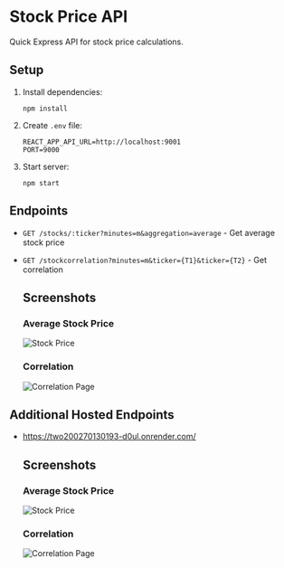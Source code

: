 # Stock Price API

Quick Express API for stock price calculations.

## Setup

1. Install dependencies:

   ```
   npm install
   ```

2. Create `.env` file:

   ```
   REACT_APP_API_URL=http://localhost:9001
   PORT=9000
   ```

3. Start server:
   ```
   npm start
   ```

## Endpoints

- `GET /stocks/:ticker?minutes=m&aggregation=average` - Get average stock price
- `GET /stockcorrelation?minutes=m&ticker={T1}&ticker={T2}` - Get correlation


   ## Screenshots

   ### Average Stock Price
   ![Stock Price](output/Average%20stock%20price.png)

   ### Correlation 
   ![Correlation Page](output/Correlation.png)

## Additional Hosted Endpoints

- https://two200270130193-d0ul.onrender.com/

   ## Screenshots

   ### Average Stock Price
   ![Stock Price](output/Average%20stock%20price.png)

   ### Correlation 
   ![Correlation Page](output/Correlation.png)

  
